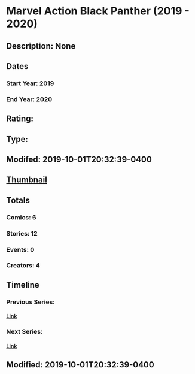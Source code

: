 # Marvel Action Black Panther (2019 - 2020)
## Description: None
## Dates
### Start Year: 2019
### End Year: 2020
## Rating: 
## Type: 
## Modifed: 2019-10-01T20:32:39-0400
## [Thumbnail](http://i.annihil.us/u/prod/marvel/i/mg/c/90/5d93b7dd0a5f6.jpg)
## Totals
### Comics: 6
### Stories: 12
### Events: 0
### Creators: 4
## Timeline
### Previous Series: 
#### [Link]()
### Next Series: 
#### [Link]()
## Modified: 2019-10-01T20:32:39-0400